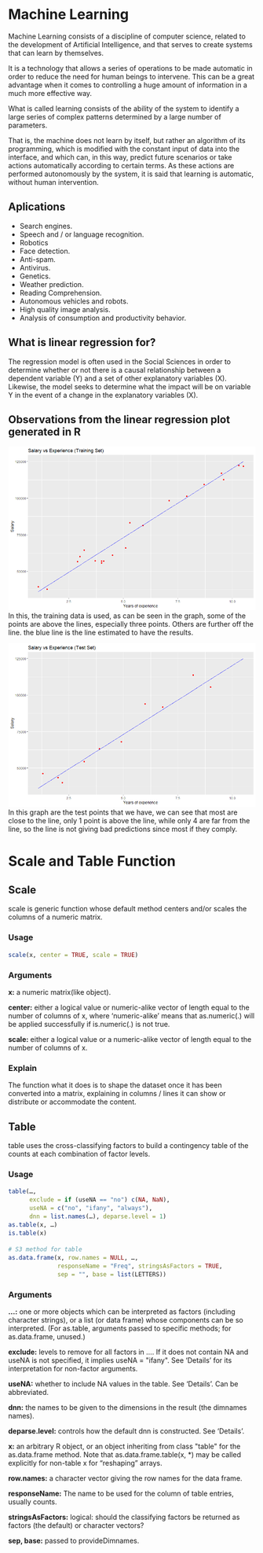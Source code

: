 # Machine Learning
Machine Learning consists of a discipline of computer science, related to the development of Artificial Intelligence, and that serves to create systems that can learn by themselves.

It is a technology that allows a series of operations to be made automatic in order to reduce the need for human beings to intervene. This can be a great advantage when it comes to controlling a huge amount of information in a much more effective way.

What is called learning consists of the ability of the system to identify a large series of complex patterns determined by a large number of parameters.

That is, the machine does not learn by itself, but rather an algorithm of its programming, which is modified with the constant input of data into the interface, and which can, in this way, predict future scenarios or take actions automatically according to certain terms. As these actions are performed autonomously by the system, it is said that learning is automatic, without human intervention.

## Aplications
* Search engines.
* Speech and / or language recognition.
* Robotics
* Face detection.
* Anti-spam.
* Antivirus.
* Genetics.
* Weather prediction.
* Reading Comprehension.
* Autonomous vehicles and robots.
* High quality image analysis.
* Analysis of consumption and productivity behavior.

## What is linear regression for?
The regression model is often used in the Social Sciences in order to determine whether or not there is a causal relationship between a dependent variable (Y) and a set of other explanatory variables (X). Likewise, the model seeks to determine what the impact will be on variable Y in the event of a change in the explanatory variables (X).

## Observations from the linear regression plot generated in R
![training plot](train.png)
In this, the training data is used, as can be seen in the graph, some of the points are above the lines, especially three points. Others are further off the line. the blue line is the line estimated to have the results.

![test plot](test.png)
In this graph are the test points that we have, we can see that most are close to the line, only 1 point is above the line, while only 4 are far from the line, so the line is not giving bad predictions since most if they comply.

# Scale and Table Function

## Scale
scale is generic function whose default method centers and/or scales the columns of a numeric matrix.

### Usage
```R
scale(x, center = TRUE, scale = TRUE)
```
### Arguments
**x:** a numeric matrix(like object).

**center:** either a logical value or numeric-alike vector of length equal to the number of columns of x, where ‘numeric-alike’ means that as.numeric(.) will be applied successfully if is.numeric(.) is not true.

**scale:** either a logical value or a numeric-alike vector of length equal to the number of columns of x.

### Explain
The function what it does is to shape the dataset once it has been converted into a matrix, explaining in columns / lines it can show or distribute or accommodate the content.

## Table
table uses the cross-classifying factors to build a contingency table of the counts at each combination of factor levels.

### Usage
```R
table(…,
      exclude = if (useNA == "no") c(NA, NaN),
      useNA = c("no", "ifany", "always"),
      dnn = list.names(…), deparse.level = 1)
as.table(x, …)
is.table(x)

# S3 method for table
as.data.frame(x, row.names = NULL, …,
              responseName = "Freq", stringsAsFactors = TRUE,
              sep = "", base = list(LETTERS))
```
### Arguments

**…:** one or more objects which can be interpreted as factors (including character strings), or a list (or data frame) whose components can be so interpreted. (For as.table, arguments passed to specific methods; for as.data.frame, unused.)

**exclude:** levels to remove for all factors in …. If it does not contain NA and useNA is not specified, it implies useNA = "ifany". See ‘Details’ for its interpretation for non-factor arguments.

**useNA:** whether to include NA values in the table. See ‘Details’. Can be abbreviated.

**dnn:** the names to be given to the dimensions in the result (the dimnames names).

**deparse.level:** controls how the default dnn is constructed. See ‘Details’.

**x:** an arbitrary R object, or an object inheriting from class "table" for the as.data.frame method. Note that as.data.frame.table(x, *) may be called explicitly for non-table x for “reshaping” arrays.

**row.names:** a character vector giving the row names for the data frame.

**responseName:** The name to be used for the column of table entries, usually counts.

**stringsAsFactors:** logical: should the classifying factors be returned as factors (the default) or character vectors?

**sep, base:** passed to provideDimnames.